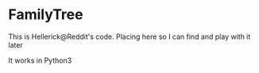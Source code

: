 # FamilyTree
This is Hellerick@Reddit's code.  Placing here so I can find and play with it later

It works in Python3
